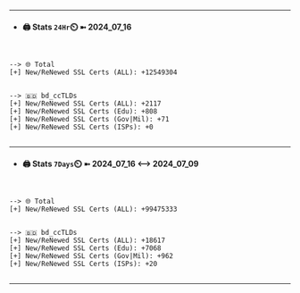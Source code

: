 

---
- #### 🖨️ **Stats** `24Hr`⏲️ ➼ 2024_07_16
```console


--> 🌐 Total
[+] New/ReNewed SSL Certs (ALL): +12549304


--> 🇧🇩 bd_ccTLDs
[+] New/ReNewed SSL Certs (ALL): +2117
[+] New/ReNewed SSL Certs (Edu): +808
[+] New/ReNewed SSL Certs (Gov|Mil): +71
[+] New/ReNewed SSL Certs (ISPs): +0


```

---
- #### 🖨️ **Stats** `7Days`⏲️ ➼ 2024_07_16 <--> 2024_07_09
```console


--> 🌐 Total
[+] New/ReNewed SSL Certs (ALL): +99475333


--> 🇧🇩 bd_ccTLDs
[+] New/ReNewed SSL Certs (ALL): +18617
[+] New/ReNewed SSL Certs (Edu): +7068
[+] New/ReNewed SSL Certs (Gov|Mil): +962
[+] New/ReNewed SSL Certs (ISPs): +20


```

---

